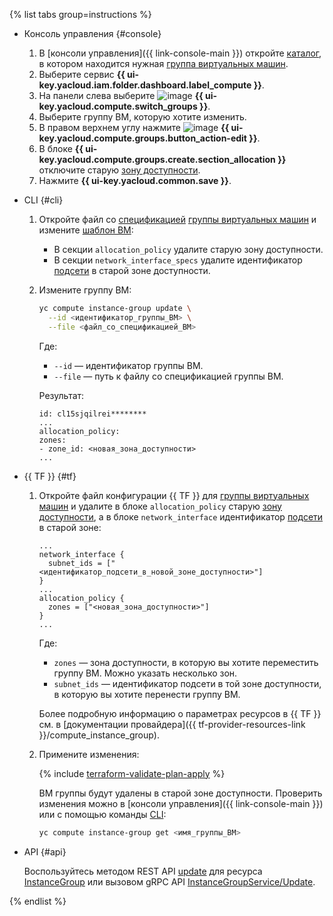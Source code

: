 {% list tabs group=instructions %}

- Консоль управления {#console}

  1. В [консоли управления]({{ link-console-main }}) откройте [каталог](../../resource-manager/concepts/resources-hierarchy.md#folder), в котором находится нужная [группа виртуальных машин](../../compute/concepts/instance-groups/index.md).
  1. Выберите сервис **{{ ui-key.yacloud.iam.folder.dashboard.label_compute }}**.
  1. На панели слева выберите ![image](../../_assets/console-icons/layers-3-diagonal.svg) **{{ ui-key.yacloud.compute.switch_groups }}**.
  1. Выберите группу ВМ, которую хотите изменить.
  1. В правом верхнем углу нажмите ![image](../../_assets/console-icons/pencil.svg) **{{ ui-key.yacloud.compute.groups.button_action-edit }}**.
  1. В блоке **{{ ui-key.yacloud.compute.groups.create.section_allocation }}** отключите старую [зону доступности](../../overview/concepts/geo-scope.md).
  1. Нажмите **{{ ui-key.yacloud.common.save }}**.

- CLI {#cli}

  1. Откройте файл со [спецификацией](../../compute/concepts/instance-groups/specification.md) [группы виртуальных машин](../../compute/concepts/instance-groups/index.md) и измените [шаблон ВМ](../../compute/concepts/instance-groups/instance-template.md):
     * В секции `allocation_policy` удалите старую зону доступности.
     * В секции `network_interface_specs` удалите идентификатор [подсети](../../vpc/concepts/network.md#subnet) в старой зоне доступности.
  1. Измените группу ВМ:

     ```bash
     yc compute instance-group update \
       --id <идентификатор_группы_ВМ> \
       --file <файл_со_спецификацией_ВМ>
     ```

     Где:
     * `--id` — идентификатор группы ВМ.
     * `--file` — путь к файлу со спецификацией группы ВМ.

     Результат:

     ```text
     id: cl15sjqilrei********
     ...
     allocation_policy:
     zones:
     - zone_id: <новая_зона_доступности>
     ...
     ```

- {{ TF }} {#tf}

  1. Откройте файл конфигурации {{ TF }} для [группы виртуальных машин](../../compute/concepts/instance-groups/index.md) и удалите в блоке `allocation_policy` старую [зону доступности](../../overview/concepts/geo-scope.md), а в блоке `network_interface` идентификатор [подсети](../../vpc/concepts/network.md#subnet) в старой зоне:

     ```hcl
     ...
     network_interface {
       subnet_ids = ["<идентификатор_подсети_в_новой_зоне_доступности>"]
     }
     ...
     allocation_policy {
       zones = ["<новая_зона_доступности>"]
     }
     ...
     ```

     Где:
     * `zones` — зона доступности, в которую вы хотите переместить группу ВМ. Можно указать несколько зон.
     * `subnet_ids` — идентификатор подсети в той зоне доступности, в которую вы хотите перенести группу ВМ.

     Более подробную информацию о параметрах ресурсов в {{ TF }} см. в [документации провайдера]({{ tf-provider-resources-link }}/compute_instance_group).
  1. Примените изменения:

     {% include [terraform-validate-plan-apply](../../_tutorials/_tutorials_includes/terraform-validate-plan-apply.md) %}

     ВМ группы будут удалены в старой зоне доступности. Проверить изменения можно в [консоли управления]({{ link-console-main }}) или с помощью команды [CLI](../../cli/quickstart.md):

     ```bash
     yc compute instance-group get <имя_группы_ВМ>
     ```

- API {#api}

  Воспользуйтесь методом REST API [update](../../compute/api-ref/InstanceGroup/update.md) для ресурса [InstanceGroup](../../compute/api-ref/InstanceGroup/index.md) или вызовом gRPC API [InstanceGroupService/Update](../../compute/api-ref/grpc/instance_group_service.md#Update).

{% endlist %}